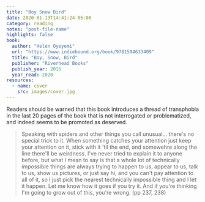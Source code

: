 ```yaml
---
title: "Boy Snow Bird"
date: 2020-01-13T14:41:24-05:00
category: reading
notes: "post-file-name"
highlights: false
book:
  author: "Helen Oyeyemi"
  url: "https://www.indiebound.org/book/9781594633409"
  title: "Boy, Snow, Bird"
  publisher: "Riverhead Books"
  publish_year: 2015
  year_read: 2020
resources:
  - name: cover
    src: images/cover.jpg
---
```


Readers should be warned that this book introduces a thread of transphobia in the last 20 pages of the book that is not interrogated or problematized, and indeed seems to be promoted as deserved.

> Speaking with spiders and other things you call unusual... there's no special trick to it. When something catches your attention just keep your attention on it, stick with it 'til the end, and somewehre along the line there'll be weirdness. I've never tried to explain it to anyone before, but what I mean to say is that a whole lot of technically impossible things are always trying to happen to us, appear to us, talk to us, show us pictures, or just say hi, and you can't pay attention to all of it, so I just pick the nearest technically impossible thing and I let it happen. Let me know how it goes if you try it. And if you're thinking I'm going to grow out of this, you're wrong. (pp 237, 238)
